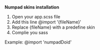 **Numpad skins installation**

1. Open your app.scss file
2. Add this line @import '{fileName}'
3. Replace {fileName} with a predefine skin
4. Complie you sass

Example: @import 'numpadDoid'
